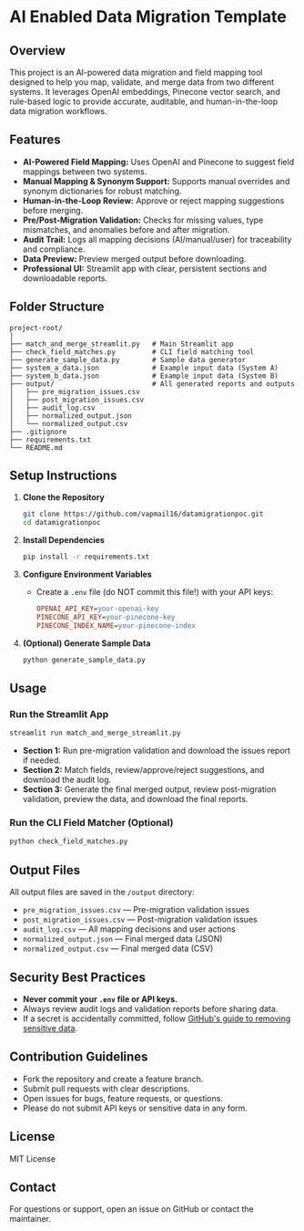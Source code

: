 # AI Enabled Data Migration Template

## Overview

This project is an AI-powered data migration and field mapping tool designed to help you map, validate, and merge data from two different systems. It leverages OpenAI embeddings, Pinecone vector search, and rule-based logic to provide accurate, auditable, and human-in-the-loop data migration workflows.

## Features
- **AI-Powered Field Mapping:** Uses OpenAI and Pinecone to suggest field mappings between two systems.
- **Manual Mapping & Synonym Support:** Supports manual overrides and synonym dictionaries for robust matching.
- **Human-in-the-Loop Review:** Approve or reject mapping suggestions before merging.
- **Pre/Post-Migration Validation:** Checks for missing values, type mismatches, and anomalies before and after migration.
- **Audit Trail:** Logs all mapping decisions (AI/manual/user) for traceability and compliance.
- **Data Preview:** Preview merged output before downloading.
- **Professional UI:** Streamlit app with clear, persistent sections and downloadable reports.

## Folder Structure
```
project-root/
│
├── match_and_merge_streamlit.py   # Main Streamlit app
├── check_field_matches.py         # CLI field matching tool
├── generate_sample_data.py        # Sample data generator
├── system_a_data.json             # Example input data (System A)
├── system_b_data.json             # Example input data (System B)
├── output/                        # All generated reports and outputs
│   ├── pre_migration_issues.csv
│   ├── post_migration_issues.csv
│   ├── audit_log.csv
│   ├── normalized_output.json
│   └── normalized_output.csv
├── .gitignore
├── requirements.txt
└── README.md
```

## Setup Instructions

1. **Clone the Repository**
   ```bash
   git clone https://github.com/vapmail16/datamigrationpoc.git
   cd datamigrationpoc
   ```

2. **Install Dependencies**
   ```bash
   pip install -r requirements.txt
   ```

3. **Configure Environment Variables**
   - Create a `.env` file (do NOT commit this file!) with your API keys:
     ```ini
     OPENAI_API_KEY=your-openai-key
     PINECONE_API_KEY=your-pinecone-key
     PINECONE_INDEX_NAME=your-pinecone-index
     ```

4. **(Optional) Generate Sample Data**
   ```bash
   python generate_sample_data.py
   ```

## Usage

### Run the Streamlit App
```bash
streamlit run match_and_merge_streamlit.py
```

- **Section 1:** Run pre-migration validation and download the issues report if needed.
- **Section 2:** Match fields, review/approve/reject suggestions, and download the audit log.
- **Section 3:** Generate the final merged output, review post-migration validation, preview the data, and download the final reports.

### Run the CLI Field Matcher (Optional)
```bash
python check_field_matches.py
```

## Output Files
All output files are saved in the `/output` directory:
- `pre_migration_issues.csv` — Pre-migration validation issues
- `post_migration_issues.csv` — Post-migration validation issues
- `audit_log.csv` — All mapping decisions and user actions
- `normalized_output.json` — Final merged data (JSON)
- `normalized_output.csv` — Final merged data (CSV)

## Security Best Practices
- **Never commit your `.env` file or API keys.**
- Always review audit logs and validation reports before sharing data.
- If a secret is accidentally committed, follow [GitHub's guide to removing sensitive data](https://docs.github.com/en/authentication/keeping-your-account-and-data-secure/removing-sensitive-data-from-a-repository).

## Contribution Guidelines
- Fork the repository and create a feature branch.
- Submit pull requests with clear descriptions.
- Open issues for bugs, feature requests, or questions.
- Please do not submit API keys or sensitive data in any form.

## License
MIT License

## Contact
For questions or support, open an issue on GitHub or contact the maintainer. 